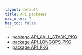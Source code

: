 ```yaml
---
layout: default
title: API packages
nav_order: 7
has_toc: false
---
```

- [package API_CALL_STACK_PKG](R__09.PACKAGE_SPEC.API_CALL_STACK_PKG.html)
- [package API_LONGOPS_PKG](R__09.PACKAGE_SPEC.API_LONGOPS_PKG.html)
- [package API_PKG](R__09.PACKAGE_SPEC.API_PKG.html)
